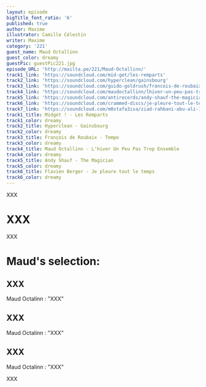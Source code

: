 ```yaml
---
layout: episode
bigTitle_font_ratio: '6'
published: true
author: Maxime
illustrator: Camille Célestin
writer: Maxime
category: '221'
guest_name: Maud Octallinn
guest_color: dreamy
guestPic: guestPic221.jpg
episode_URL: 'http://mailta.pe/221/Maud-Octallinn/'
track1_link: 'https://soundcloud.com/mid-get/les-remparts'
track2_link: 'https://soundcloud.com/hyperclean/gainsbourg'
track3_link: 'https://soundcloud.com/guido-goldrush/francois-de-roubaix-tempo'
track4_link: 'https://soundcloud.com/maudoctallinn/lhiver-un-peu-pas-trop-ensemble'
track5_link: 'https://soundcloud.com/antirecords/andy-shauf-the-magician'
track6_link: 'https://soundcloud.com/crammed-discs/je-pleure-tout-le-temps'
track7_link: 'https://soundcloud.com/m0stafa3isa/ziad-rahbani-abu-ali-1978'
track1_title: Midget ! - Les Remparts
track1_color: dreamy
track2_title: Hyperclean - Gainsbourg
track2_color: dreamy
track3_title: François de Roubaix - Tempo
track3_color: dreamy
track4_title: Maud Octallinn - L'hiver Un Peu Pas Trop Ensemble
track4_color: dreamy
track5_title: Andy Shauf - The Magician
track5_color: dreamy
track6_title: Flavien Berger - Je pleure tout le temps
track6_color: dreamy
---
```

<p id="introduction">
XXX</p>

# XXX

XXX

# Maud's selection:

## XXX
Maud Octalinn : "XXX"

## XXX

Maud Octalinn : "XXX"

## XXX

Maud Octalinn : "XXX"

<p id="outroduction">
XXX</p>
